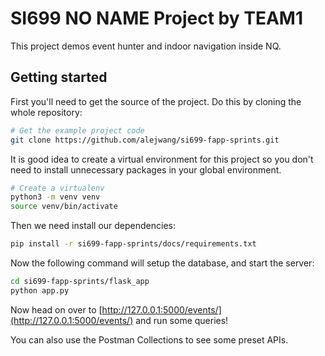 SI699 NO NAME Project by TEAM1
================================

This project demos event hunter and indoor navigation inside NQ.


Getting started
---------------

First you'll need to get the source of the project. Do this by cloning the whole repository:

```bash
# Get the example project code
git clone https://github.com/alejwang/si699-fapp-sprints.git
```

It is good idea to create a virtual environment for this project so you don't need to install unnecessary packages in your global environment. 

```bash
# Create a virtualenv 
python3 -m venv venv
source venv/bin/activate
```

Then we need install our dependencies:

```bash
pip install -r si699-fapp-sprints/docs/requirements.txt
```

Now the following command will setup the database, and start the server:

```bash
cd si699-fapp-sprints/flask_app
python app.py

```


Now head on over to
[http://127.0.0.1:5000/events/](http://127.0.0.1:5000/events/)
and run some queries!

You can also use the Postman Collections to see some preset APIs.

